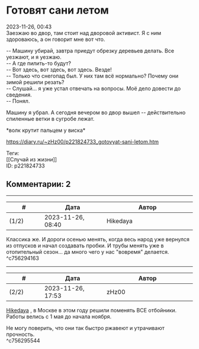 Готовят сани летом
==================

  
2023-11-26, 00:43  
 Заезжаю во двор, там стоит над дворовой активист. Я с ним здороваюсь, а он говорит мне вот что.   
   
 -- Машину убирай, завтра приедут обрезку деревьев делать. Все уезжают, и я уезжаю.   
 -- А где пилить-то будут?   
 -- Вот здесь, вот здесь, вот здесь. Везде!   
 -- Только что снегопад был. У них там всё нормально? Почему они зимой решили резать?   
 -- Слушай... я уже устал отвечать на вопросы. Моё дело довести до сведения.   
 -- Понял.   
   
 Машину я убрал. А сегодня вечером во двор вышел -- действительно спиленные ветки в сугробе лежат.   
   
 \*волк крутит пальцем у виска\*   
  
<https://diary.ru/~zHz00/p221824733_gotovyat-sani-letom.htm>  
  
Теги:  
[[Случай из жизни]]  
ID: p221824733  


Комментарии: 2
--------------

  


---



|         #         |              Дата              |                     Автор                     |           ID           |
| --- | --- | --- | --- |
| (1/2) | 2023-11-26, 08:40 | Hikedaya | c756294163 |

  
 Классика же. И дороги осенью менять, когда весь народ уже вернулся из отпусков и начал создавать пробки. И трубы менять уже в отопительный сезон... да много чего у нас "вовремя" делается.   
 ^c756294163

---



|         #         |              Дата              |                     Автор                     |           ID           |
| --- | --- | --- | --- |
| (2/2) | 2023-11-26, 17:53 | zHz00 | c756295544 |

  
  [Hikedaya](https://hikedaya.diary.ru "Записная книжка")  , в Москве в этом году решили поменять ВСЕ отбойники. Работы велись с 1 мая до начала ноября.   
   
 Не могу поверить, что они так быстро ржавеют и утрачивают прочность.   
 ^c756295544